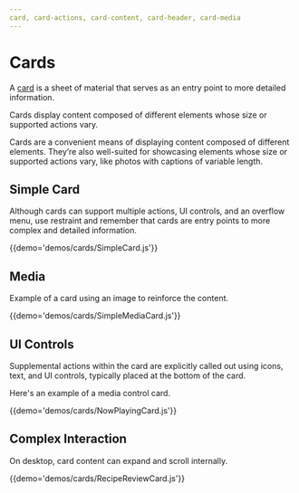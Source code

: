 ```yaml
---
card, card-actions, card-content, card-header, card-media
---
```


# Cards

A [card](https://material.google.com/components/cards.html) is a sheet of material that serves as an entry point to more detailed information.

Cards display content composed of different elements whose size or supported actions vary.

Cards are a convenient means of displaying content composed of different elements. They’re also well-suited for showcasing elements whose size or supported actions vary, like photos with captions of variable length.

## Simple Card

Although cards can support multiple actions, UI controls, and an overflow menu, use restraint and remember that cards are entry points to more complex and detailed information.

{{demo='demos/cards/SimpleCard.js'}}

## Media

Example of a card using an image to reinforce the content.

{{demo='demos/cards/SimpleMediaCard.js'}}

## UI Controls

Supplemental actions within the card are explicitly called out using icons, text, and UI controls, typically placed at the bottom of the card.

Here's an example of a media control card.

{{demo='demos/cards/NowPlayingCard.js'}}

## Complex Interaction

On desktop, card content can expand and scroll internally.

{{demo='demos/cards/RecipeReviewCard.js'}}

